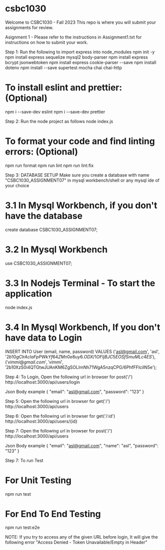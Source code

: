 # csbc1030

Welcome to CSBC1030 - Fall 2023
This repo is where you will submit your assignments for review.

Asignment 1 - Please refer to the instructions in Assignment1.txt for instructions on how to submit your work.

Step 1: Run the following to import express into node_modules
npm init -y
npm install express sequelize mysql2 body-parser
npm install express bcrypt jsonwebtoken
npm install express cookie-parser --save
npm install dotenv
npm install --save supertest mocha chai chai-http

# To install eslint and prettier: (Optional)

npm i --save-dev eslint
npm i --save-dev prettier

Step 2: Run the node project as follows
node index.js

# To format your code and find linting errors: (Optional)

npm run format
npm run lint
npm run lint:fix

Step 3: DATABASE SETUP
Make sure you create a database with name "CSBC1030_ASSIGNMENT07" in mysql workbench/shell or any mysql ide of your choice

# 3.1 In Mysql Workbench, if you don't have the database

create database CSBC1030_ASSIGNMENT07;

# 3.2 In Mysql Workbench

use CSBC1030_ASSIGNMENT07;

# 3.3 In Nodejs Terminal - To start the application

node index.js

# 3.4 In Mysql Workbench, If you don't have data to Login

INSERT INTO User (email, name, password) VALUES
('asl@gmail.com', 'asl', '$2b$10$gClrAclaFpPWkYf64ZMn0e8uy6.ODX/1OFIjBJC5EOSfSmuMLc4ES'),
('vimmi@gmail.com', 'vimmi', '$2b$10$XzS0i4QTGtwJUAnKM6ZgSOLImNh71WgA5nzqCPG/6PhfFFIciIN5e');

Step 4: To Login, Open the following url in browser for post('/')
http://localhost:3000/api/users/login

Json Body example
{
"email": "asl@gmail.com",
"password": "123"
}

Step 5: Open the following url in browser for get('/')
http://localhost:3000/api/users

Step 6: Open the following url in browser for get('/:id')
http://localhost:3000/api/users/{id}

Step 7: Open the following url in browser for post('/')
http://localhost:3000/api/users

Json Body example
{
"email": "asl@gmail.com",
"name": "asl",
"password": "123"
}

Step 7: To run Test

# For Unit Testing

npm run test

# For End To End Testing

npm run test:e2e

NOTE:
If you try to access any of the given URL before login, It will give the following error
"Access Denied - Token Unavailable/Empty in Header"
